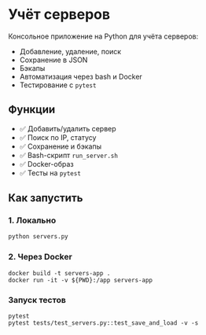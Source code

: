 # Учёт серверов

Консольное приложение на Python для учёта серверов:

- Добавление, удаление, поиск
- Сохранение в JSON
- Бэкапы
- Автоматизация через bash и Docker
- Тестирование с `pytest`

## Функции

- ✅ Добавить/удалить сервер
- ✅ Поиск по IP, статусу
- ✅ Сохранение и бэкапы
- ✅ Bash-скрипт `run_server.sh`
- ✅ Docker-образ
- ✅ Тесты на `pytest`

## Как запустить

### 1. Локально

```bash
python servers.py
```

### 2. Через Docker

```
docker build -t servers-app .
docker run -it -v ${PWD}:/app servers-app
```

### Запуск тестов

```
pytest
pytest tests/test_servers.py::test_save_and_load -v -s
```
